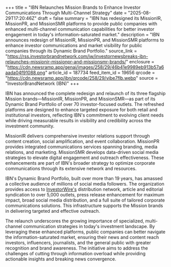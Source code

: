 +++
title = "IBN Relaunches Mission Brands to Enhance Investor Communications Through Multi-Channel Strategy"
date = "2025-08-29T17:20:46Z"
draft = false
summary = "IBN has redesigned its MissionIR, MissionPR, and MissionSMR platforms to provide public companies with enhanced multi-channel communication capabilities for better investor engagement in today's information-saturated market."
description = "IBN announces redesign of MissionIR, MissionPR, and MissionSMR platforms to enhance investor communications and market visibility for public companies through its Dynamic Brand Portfolio."
source_link = "https://rss.investorbrandnetwork.com/iw/investornewsbreaks-ibn-relaunches-missionir-missionpr-and-missionsmr-brands/"
enclosure = "https://cdn.newsramp.app/genai/images/258/29/46b41e9989eb913b57a6aada04f91088.png"
article_id = 187734
feed_item_id = 19656
qrcode = "https://cdn.newsramp.app/ibn/qrcode/258/29/vibe7flb.webp"
source = "InvestorBrandNetwork (IBN)"
+++

<p>IBN has announced the complete redesign and relaunch of its three flagship Mission brands—MissionIR, MissionPR, and MissionSMR—as part of its Dynamic Brand Portfolio of over 70 investor-focused outlets. The refreshed platforms are designed to enhance targeted exposure for both retail and institutional investors, reflecting IBN's commitment to evolving client needs while driving measurable results in visibility and credibility across the investment community.</p><p>MissionIR delivers comprehensive investor relations support through content creation, social amplification, and event collaboration. MissionPR provides integrated communications services spanning branding, media relations, and marketing. MissionSMR develops data-driven social media strategies to elevate digital engagement and outreach effectiveness. These enhancements are part of IBN's broader strategy to optimize corporate communications through its extensive network and resources.</p><p>IBN's Dynamic Brand Portfolio, built over more than 19 years, has amassed a collective audience of millions of social media followers. The organization provides access to <a href="https://www.investorwire.com" rel="nofollow" target="_blank">InvestorWire's</a> distribution network, article and editorial syndication to over 5,000 outlets, press release enhancement for maximum impact, broad social media distribution, and a full suite of tailored corporate communications solutions. This infrastructure supports the Mission brands in delivering targeted and effective outreach.</p><p>The relaunch underscores the growing importance of specialized, multi-channel communication strategies in today's investment landscape. By leveraging these enhanced platforms, public companies can better navigate the information-saturated market, ensuring their news and content reach investors, influencers, journalists, and the general public with greater recognition and brand awareness. The initiative aims to address the challenges of cutting through information overload while providing actionable insights and breaking news convergence.</p>